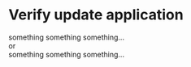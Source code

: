 # Verify update application

something something something...   
or   
something something something...
